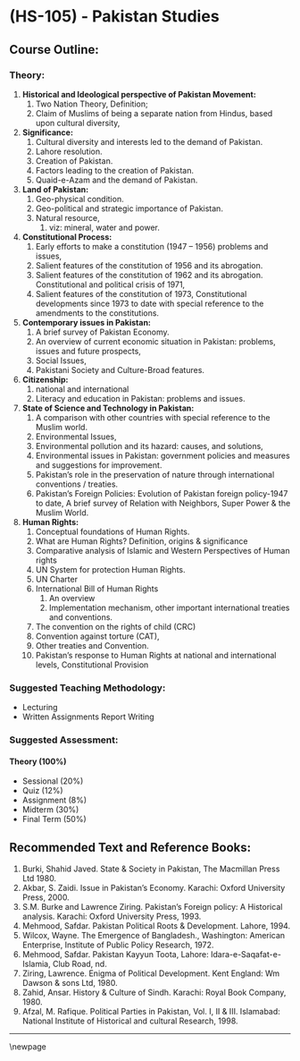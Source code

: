# **(HS-105) - Pakistan Studies**

## **Course Outline:**

### **Theory:**

1. **Historical and Ideological perspective of Pakistan Movement:** 
   1. Two Nation Theory, Definition; 
   2. Claim of Muslims of being a separate nation from Hindus, based upon cultural diversity, 
2. **Significance:** 
   1. Cultural diversity and interests led to the demand of Pakistan.
   2. Lahore resolution.
   3. Creation of Pakistan.
   4. Factors leading to the creation of Pakistan. 
   5. Quaid-e-Azam and the demand of Pakistan.
3. **Land of Pakistan:** 
   1. Geo-physical condition.
   2. Geo-political and strategic importance of Pakistan.
   3. Natural resource, 
      1. viz: mineral, water and power.
4. **Constitutional Process:**
   1. Early efforts to make a constitution (1947 – 1956) problems and issues, 
   2. Salient features of the constitution of 1956 and its abrogation.
   3. Salient features of the constitution of 1962 and its abrogation. Constitutional and political crisis of 1971, 
   4. Salient features of the constitution of 1973, Constitutional developments since 1973 to date with special reference to the amendments to the constitutions.
5. **Contemporary issues in Pakistan:** 
   1. A brief survey of Pakistan Economy. 
   2. An overview of current economic situation in Pakistan: problems, issues and future prospects, 
   3. Social Issues, 
   4. Pakistani Society and Culture-Broad features. 
6. **Citizenship:** 
   1. national and international
   2. Literacy and education in Pakistan: problems and issues.
7. **State of Science and Technology in Pakistan:** 
   1. A comparison with other countries with special reference to the Muslim world.
   2. Environmental Issues, 
   3. Environmental pollution and its hazard: causes, and solutions, 
   4. Environmental issues in Pakistan: government policies and measures and suggestions for improvement.
   5. Pakistan’s role in the preservation of nature through international conventions / treaties.
   6. Pakistan’s Foreign Policies: Evolution of Pakistan foreign policy-1947 to date, A brief survey of Relation with Neighbors, Super Power & the Muslim World.
8. **Human Rights:** 
   1. Conceptual foundations of Human Rights. 
   2. What are Human Rights? Definition, origins & significance
   3. Comparative analysis of Islamic and Western Perspectives of Human rights
   4. UN System for protection Human Rights.
   5. UN Charter
   6. International Bill of Human Rights
      1. An overview
      2. Implementation mechanism, other important international treaties and conventions.
   7. The convention on the rights of child (CRC)
   8. Convention against torture (CAT), 
   9. Other treaties and Convention. 
   10. Pakistan’s response to Human Rights at national and international levels, Constitutional Provision

### **Suggested Teaching Methodology:**

- Lecturing
- Written Assignments Report Writing

### **Suggested Assessment:**

#### **Theory (100%)**

- Sessional (20%)
- Quiz (12%)
- Assignment (8%)
- Midterm (30%)
- Final Term (50%)

## **Recommended Text and Reference Books:**

1. Burki, Shahid Javed. State & Society in Pakistan, The Macmillan Press Ltd 1980.
1. Akbar, S. Zaidi. Issue in Pakistan’s Economy. Karachi: Oxford University Press, 2000.
1. S.M. Burke and Lawrence Ziring. Pakistan’s Foreign policy: A Historical analysis. Karachi: Oxford University Press, 1993.
1. Mehmood, Safdar. Pakistan Political Roots & Development. Lahore, 1994.
1. Wilcox, Wayne. The Emergence of Bangladesh., Washington: American Enterprise, Institute of Public Policy Research, 1972.
1. Mehmood, Safdar. Pakistan Kayyun Toota, Lahore: Idara-e-Saqafat-e- Islamia, Club Road, nd.
1. Ziring, Lawrence. Enigma of Political Development. Kent England: Wm Dawson & sons Ltd, 1980.
1. Zahid, Ansar. History & Culture of Sindh. Karachi: Royal Book Company, 1980.
1. Afzal, M. Rafique. Political Parties in Pakistan, Vol. I, II & III. Islamabad: National Institute of Historical and cultural Research, 1998.

___
\newpage